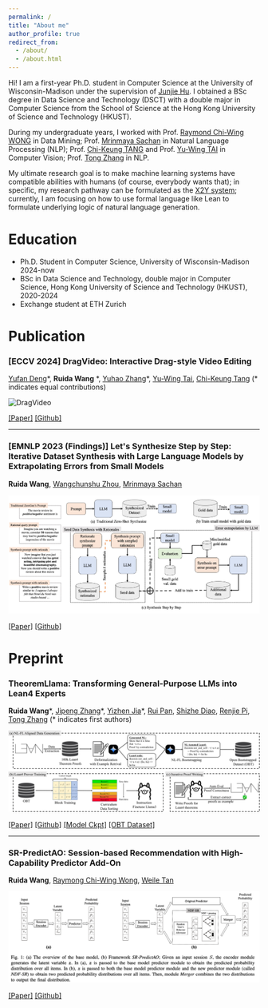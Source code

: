 ```yaml
---
permalink: /
title: "About me"
author_profile: true
redirect_from: 
  - /about/
  - /about.html
---
```


Hi! I am a first-year Ph.D. student in Computer Science at the University of Wisconsin-Madison under the supervision of [Junjie Hu](https://junjiehu.github.io/). I obtained a BSc degree in Data Science and Technology (DSCT) with a double major in Computer Science from the School of Science at the Hong Kong University of Science and Technology (HKUST). 

During my undergraduate years, I worked with Prof. [Raymond Chi-Wing WONG](https://www.cse.ust.hk/~raywong/) in Data Mining; Prof. [Mrinmaya Sachan](https://www.mrinmaya.io/) in Natural Language Processing (NLP); Prof. [Chi-Keung TANG](https://cse.hkust.edu.hk/~cktang/bio.html) and Prof. [Yu-Wing TAI](https://yuwingtai.github.io/) in Computer Vision; Prof. [Tong Zhang](https://tongzhang-ml.org/) in NLP.

My ultimate research goal is to make machine learning systems have compatible abilities with humans (of course, everybody wants that); in specific, my research pathway can be formulated as the [X2Y system](https://x.com/RickyRDWang/status/1736426770734502090); currently, I am focusing on how to use formal language like Lean to formulate underlying logic of natural language generation.

# Education

* Ph.D. Student in Computer Science, University of Wisconsin-Madison 2024-now
* BSc in Data Science and Technology, double major in Computer Science, Hong Kong University of Science and Technology (HKUST), 2020-2024
* Exchange student at ETH Zurich

# Publication


### \[ECCV 2024\] DragVideo: Interactive Drag-style Video Editing

[Yufan Deng](https://yfde.cc/)\*, **Ruida Wang** \*, [Yuhao Zhang](https://yzhanglp.com/)\*, [Yu-Wing Tai](https://yuwingtai.github.io/), [Chi-Keung Tang](http://www.cs.ust.hk/~cktang/) (\* indicates equal contributions)

![DragVideo](../assets/images/dragvideo.gif)

<!-- <img src="../assets/images/dragvideo.gif" alt="DragVideo" style="width:200%;"> -->

[\[Paper\]](https://arxiv.org/abs/2312.02216) [\[Github\]](https://github.com/RickySkywalker/DragVideo-Official)


---

### \[EMNLP 2023 (Findings)\] Let's Synthesize Step by Step: Iterative Dataset Synthesis with Large Language Models by Extrapolating Errors from Small Models

**Ruida Wang**, [Wangchunshu Zhou](https://michaelzhouwang.github.io/), [Mrinmaya Sachan](https://www.mrinmaya.io/)

![S3](../assets/images/S3-MainPlot.jpg)

[\[Paper\]](https://aclanthology.org/2023.findings-emnlp.791/) [\[Github\]](https://github.com/RickySkywalker/Synthesis_Step-by-Step_Official)


Preprint
===

### TheoremLlama: Transforming General-Purpose LLMs into Lean4 Experts

**Ruida Wang**\*, [Jipeng Zhang](https://2003pro.github.io/)\*, [Yizhen Jia](https://github.com/wheresmyhair)\*, [Rui Pan](https://github.com/research4pan), [Shizhe Diao](https://shizhediao.github.io/), [Renjie Pi](https://pipilurj.github.io/), [Tong Zhang](https://tongzhang-ml.org/) (\* indicates first authors)

![TheoremLlama](../assets/images/TheoremLlama-MainPlot.png)

[\[Paper\]](https://arxiv.org/abs/2407.03203/ ) [\[Github\]](https://github.com/RickySkywalker/TheoremLlama) [\[Model Ckpt\]](https://huggingface.co/RickyDeSkywalker/TheoremLlama) [\[OBT Dataset\]](https://huggingface.co/datasets/RickyDeSkywalker/OpenBootstrappedTheorem) 

---

### SR-PredictAO: Session-based Recommendation with High-Capability Predictor Add-On

**Ruida Wang**, [Raymong Chi-Wing Wong](https://www.cse.ust.hk/~raywong/), [Weile Tan](https://scholar.google.com/citations?user=lj7cW2oAAAAJ&hl=zh-CN)

![SR-PredAO](../assets/images/SR-PredAO-MailPlot.png)

[\[Paper\]](https://arxiv.org/abs/2309.12218) [\[Github\]](https://github.com/rickyskywalker/sr-predictao-official)

